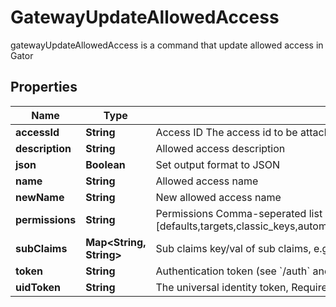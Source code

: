 

# GatewayUpdateAllowedAccess

gatewayUpdateAllowedAccess is a command that update allowed access in Gator

## Properties

Name | Type | Description | Notes
------------ | ------------- | ------------- | -------------
**accessId** | **String** | Access ID The access id to be attached to this allowed access. Auth method with this access id should already exist. | 
**description** | **String** | Allowed access description |  [optional]
**json** | **Boolean** | Set output format to JSON |  [optional]
**name** | **String** | Allowed access name | 
**newName** | **String** | New allowed access name |  [optional]
**permissions** | **String** | Permissions  Comma-seperated list of permissions for this allowed access. Available permissions: [defaults,targets,classic_keys,automatic_migration,ldap_auth,dynamic_secret,k8s_auth,log_forwarding,zero_knowledge_encryption,rotated_secret,caching,event_forwarding,admin,kmip,general] |  [optional]
**subClaims** | **Map&lt;String, String&gt;** | Sub claims key/val of sub claims, e.g group&#x3D;admins,developers |  [optional]
**token** | **String** | Authentication token (see &#x60;/auth&#x60; and &#x60;/configure&#x60;) |  [optional]
**uidToken** | **String** | The universal identity token, Required only for universal_identity authentication |  [optional]



